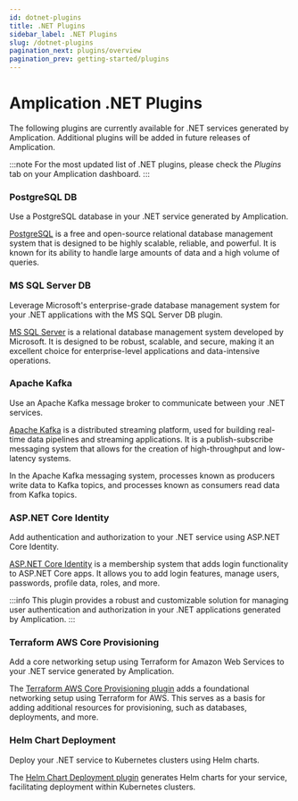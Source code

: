 ```yaml
---
id: dotnet-plugins
title: .NET Plugins
sidebar_label: .NET Plugins
slug: /dotnet-plugins
pagination_next: plugins/overview
pagination_prev: getting-started/plugins
---
```


# Amplication .NET Plugins

The following plugins are currently available for .NET services generated by Amplication.
Additional plugins will be added in future releases of Amplication.

:::note
For the most updated list of .NET plugins, please check the _Plugins_ tab on your Amplication dashboard.
:::

### PostgreSQL DB

Use a PostgreSQL database in your .NET service generated by Amplication.

[PostgreSQL](https://github.com/amplication/plugins/tree/master/plugins/db-postgres) is a free and open-source relational database management system that is designed to be highly scalable, reliable, and powerful. It is known for its ability to handle large amounts of data and a high volume of queries.

### MS SQL Server DB

Leverage Microsoft's enterprise-grade database management system for your .NET applications with the MS SQL Server DB plugin.

[MS SQL Server](https://github.com/amplication/plugins/tree/master/plugins/db-sqlserver) is a relational database management system developed by Microsoft. It is designed to be robust, scalable, and secure, making it an excellent choice for enterprise-level applications and data-intensive operations.

### Apache Kafka

Use an Apache Kafka message broker to communicate between your .NET services.

[Apache Kafka](https://github.com/amplication/plugins/tree/master/plugins/broker-kafka) is a distributed streaming platform, used for building real-time data pipelines and streaming applications. It is a publish-subscribe messaging system that allows for the creation of high-throughput and low-latency systems.

In the Apache Kafka messaging system, processes known as producers write data to Kafka topics, and processes known as consumers read data from Kafka topics.

### ASP.NET Core Identity

Add authentication and authorization to your .NET service using ASP.NET Core Identity.

[ASP.NET Core Identity](https://github.com/amplication/plugins/tree/master/plugins/dotnet-auth-core-identity) is a membership system that adds login functionality to ASP.NET Core apps. It allows you to add login features, manage users, passwords, profile data, roles, and more.

:::info
This plugin provides a robust and customizable solution for managing user authentication and authorization in your .NET applications generated by Amplication.
:::

### Terraform AWS Core Provisioning

Add a core networking setup using Terraform for Amazon Web Services to your .NET service generated by Amplication.

The [Terraform AWS Core Provisioning plugin](https://github.com/amplication/plugins/tree/master/plugins/dotnet-provisioning-terraform-aws-core) adds a foundational networking setup using Terraform for AWS. This serves as a basis for adding additional resources for provisioning, such as databases, deployments, and more.

### Helm Chart Deployment

Deploy your .NET service to Kubernetes clusters using Helm charts.

The [Helm Chart Deployment plugin](https://github.com/amplication/plugins/tree/master/plugins/dotnet-deployment-helm-chart) generates Helm charts for your service, facilitating deployment within Kubernetes clusters.
